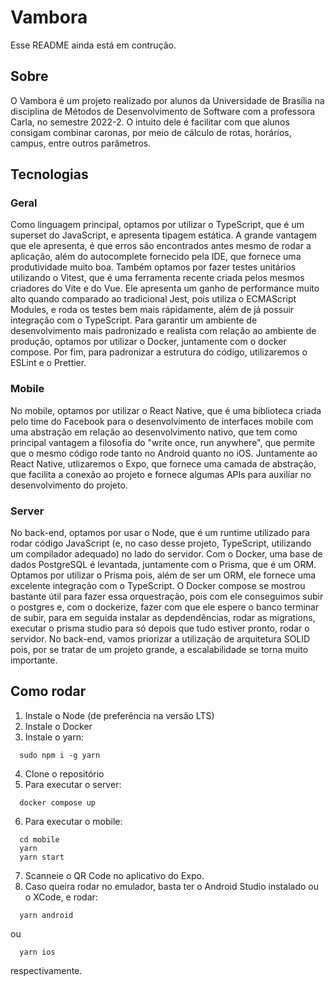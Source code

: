 # Vambora

Esse README ainda está em contrução.

## Sobre

O Vambora é um projeto realizado por alunos da Universidade de Brasília na disciplina de Métodos de Desenvolvimento de Software com a professora Carla, no semestre 2022-2. O intuito dele é facilitar com que alunos consigam combinar caronas, por meio de cálculo de rotas, horários, campus, entre outros parâmetros.

## Tecnologias

### Geral

Como linguagem principal, optamos por utilizar o TypeScript, que é um superset do JavaScript, e apresenta tipagem estática. A grande vantagem que ele apresenta, é que erros são encontrados antes mesmo de rodar a aplicação, além do autocomplete fornecido pela IDE, que fornece uma produtividade muito boa. Também optamos por fazer testes unitários utilizando o Vitest, que é uma ferramenta recente criada pelos mesmos criadores do Vite e do Vue. Ele apresenta um ganho de performance muito alto quando comparado ao tradicional Jest, pois utiliza o ECMAScript Modules, e roda os testes bem mais rápidamente, além de já possuir integração com o TypeScript. Para garantir um ambiente de desenvolvimento mais padronizado e realista com relação ao ambiente de produção, optamos por utilizar o Docker, juntamente com o docker compose. Por fim, para padronizar a estrutura do código, utilizaremos o ESLint e o Prettier.

### Mobile

No mobile, optamos por utilizar o React Native, que é uma biblioteca criada pelo time do Facebook para o desenvolvimento de interfaces mobile com uma abstração em relação ao desenvolvimento nativo, que tem como principal vantagem a filosofia do "write once, run anywhere", que permite que o mesmo código rode tanto no Android quanto no iOS. Juntamente ao React Native, utlizaremos o Expo, que fornece uma camada de abstração, que facilita a conexão ao projeto e fornece algumas APIs para auxiliar no desenvolvimento do projeto.

### Server

No back-end, optamos por usar o Node, que é um runtime utilizado para rodar código JavaScript (e, no caso desse projeto, TypeScript, utilizando um compilador adequado) no lado do servidor. Com o Docker, uma base de dados PostgreSQL é levantada, juntamente com o Prisma, que é um ORM. Optamos por utilizar o Prisma pois, além de ser um ORM, ele fornece uma excelente integração com o TypeScript. O Docker compose se mostrou bastante útil para fazer essa orquestração, pois com ele conseguimos subir o postgres e, com o dockerize, fazer com que ele espere o banco terminar de subir, para em seguida instalar as depdendências, rodar as migrations, executar o prisma studio para só depois que tudo estiver pronto, rodar o servidor. No back-end, vamos priorizar a utilização de arquitetura SOLID pois, por se tratar de um projeto grande, a escalabilidade se torna muito importante.

## Como rodar

1. Instale o Node (de preferência na versão LTS)
2. Instale o Docker
3. Instale o yarn: 
```
  sudo npm i -g yarn
```
4. Clone o repositório
5. Para executar o server:
```
  docker compose up
```
6. Para executar o mobile:
```
  cd mobile
  yarn
  yarn start
```
7. Scanneie o QR Code no aplicativo do Expo.
8. Caso queira rodar no emulador, basta ter o Android Studio instalado ou o XCode, e rodar: 
```
  yarn android
```
ou
```
  yarn ios
```
respectivamente.
